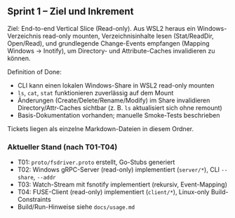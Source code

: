 ## Sprint 1 – Ziel und Inkrement

Ziel: End-to-end Vertical Slice (Read-only). Aus WSL2 heraus ein Windows-Verzeichnis read-only mounten, Verzeichnisinhalte lesen (Stat/ReadDir, Open/Read), und grundlegende Change-Events empfangen (Mapping Windows → Inotify), um Directory- und Attribute-Caches invalidieren zu können.

Definition of Done:
- CLI kann einen lokalen Windows-Share in WSL2 read-only mounten
- `ls`, `cat`, `stat` funktionieren zuverlässig auf dem Mount
- Änderungen (Create/Delete/Rename/Modify) im Share invalidieren Directory/Attr-Caches sichtbar (z. B. `ls` aktualisiert sich ohne remount)
- Basis-Dokumentation vorhanden; manuelle Smoke-Tests beschrieben

Tickets liegen als einzelne Markdown-Dateien in diesem Ordner.

### Aktueller Stand (nach T01-T04)
- T01: `proto/fsdriver.proto` erstellt, Go-Stubs generiert
- T02: Windows gRPC-Server (read-only) implementiert (`server/*`), CLI `--share`, `--addr`
- T03: Watch-Stream mit fsnotify implementiert (rekursiv, Event-Mapping)
- T04: FUSE-Client (read-only) implementiert (`client/*`), Linux-only Build-Constraints
- Build/Run-Hinweise siehe `docs/usage.md`


